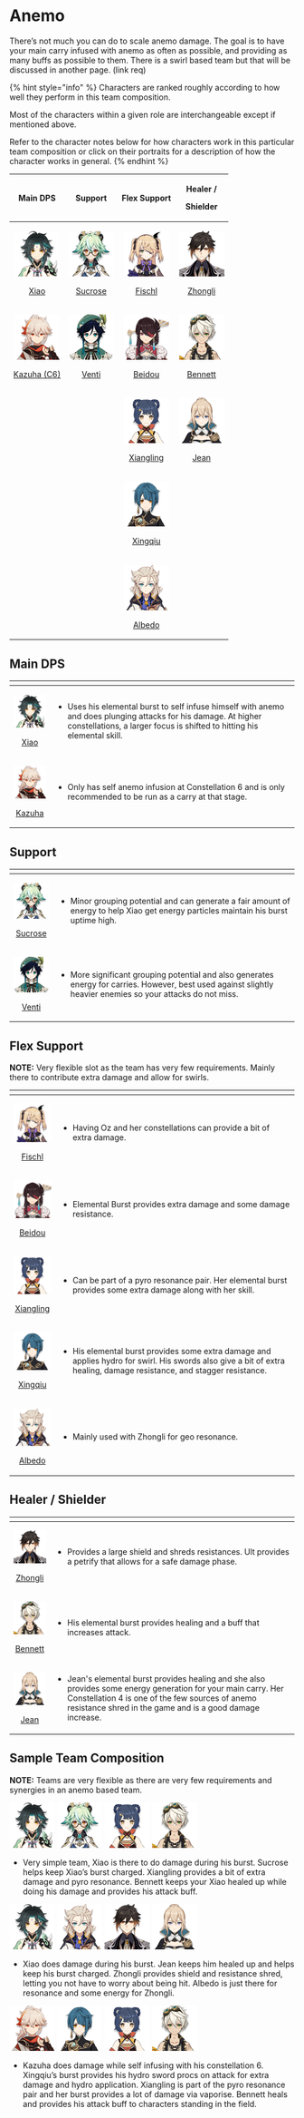 # Anemo

There’s not much you can do to scale anemo damage. The goal is to have your main carry infused with anemo as often as possible, and providing as many buffs as possible to them. There is a swirl based team but that will be discussed in another page. \(link req\)

{% hint style="info" %}
Characters are ranked roughly according to how well they perform in this team composition.

Most of the characters within a given role are interchangeable except if mentioned above.  
  
Refer to the character notes below for how characters work in this particular team composition or click on their portraits for a description of how the character works in general.
{% endhint %}

<table>
  <thead>
    <tr>
      <th style="text-align:center">Main DPS</th>
      <th style="text-align:center">Support</th>
      <th style="text-align:center">Flex Support</th>
      <th style="text-align:center">
        <p>Healer /</p>
        <p>Shielder</p>
      </th>
    </tr>
  </thead>
  <tbody>
    <tr>
      <td style="text-align:center">
        <p><a href="../characters/anemo/xiao.md"><img src="../.gitbook/assets/ui_avataricon_xiao.png" alt/> </a>
        </p>
        <p><a href="../characters/anemo/xiao.md">Xiao</a>
        </p>
      </td>
      <td style="text-align:center">
        <p><a href="../characters/anemo/sucrose.md"><img src="../.gitbook/assets/ui_avataricon_sucrose.png" alt/> </a>
        </p>
        <p><a href="../characters/anemo/sucrose.md">Sucrose</a>
        </p>
      </td>
      <td style="text-align:center">
        <p><a href="../characters/electro/fischl.md"><img src="../.gitbook/assets/ui_avataricon_fischl.png" alt/> </a>
        </p>
        <p><a href="../characters/electro/fischl.md">Fischl</a>
        </p>
      </td>
      <td style="text-align:center">
        <p><a href="../characters/geo/zhongli.md"><img src="../.gitbook/assets/ui_avataricon_zhongli.png" alt/> </a>
        </p>
        <p><a href="../characters/geo/zhongli.md">Zhongli</a>
        </p>
      </td>
    </tr>
    <tr>
      <td style="text-align:center">
        <p><a href="../characters/anemo/kazuha.md"><img src="../.gitbook/assets/ui_avataricon_kazuha.png" alt/> </a>
        </p>
        <p><a href="../characters/anemo/kazuha.md">Kazuha (C6)</a>
        </p>
      </td>
      <td style="text-align:center">
        <p><a href="../characters/anemo/venti.md"><img src="../.gitbook/assets/ui_avataricon_venti.png" alt/> </a>
        </p>
        <p><a href="../characters/anemo/venti.md">Venti</a>
        </p>
      </td>
      <td style="text-align:center">
        <p><a href="../characters/electro/beidou.md"><img src="../.gitbook/assets/ui_avataricon_beidou.png" alt/> </a>
        </p>
        <p><a href="../characters/electro/beidou.md">Beidou</a>
        </p>
      </td>
      <td style="text-align:center">
        <p><a href="../characters/pyro/bennett.md"><img src="../.gitbook/assets/ui_avataricon_bennett.png" alt/> </a>
        </p>
        <p><a href="../characters/pyro/bennett.md">Bennett</a>
        </p>
      </td>
    </tr>
    <tr>
      <td style="text-align:center"></td>
      <td style="text-align:center"></td>
      <td style="text-align:center">
        <p><a href="../characters/pyro/xiangling.md"><img src="../.gitbook/assets/ui_avataricon_xiangling.png" alt/> </a>
        </p>
        <p><a href="../characters/pyro/xiangling.md">Xiangling</a>
        </p>
      </td>
      <td style="text-align:center">
        <p><a href="../characters/anemo/jean.md"><img src="../.gitbook/assets/ui_avataricon_jean.png" alt/> </a>
        </p>
        <p><a href="../characters/anemo/jean.md">Jean </a>
        </p>
      </td>
    </tr>
    <tr>
      <td style="text-align:center"></td>
      <td style="text-align:center"></td>
      <td style="text-align:center">
        <p><a href="../characters/hydro/xingqiu.md"><img src="../.gitbook/assets/ui_avataricon_xingqiu.png" alt/> </a>
        </p>
        <p><a href="../characters/hydro/xingqiu.md">Xingqiu</a>
        </p>
      </td>
      <td style="text-align:center"></td>
    </tr>
    <tr>
      <td style="text-align:center"></td>
      <td style="text-align:center"></td>
      <td style="text-align:center">
        <p><a href="../characters/geo/albedo.md"><img src="../.gitbook/assets/ui_avataricon_albedo.png" alt/> </a>
        </p>
        <p><a href="../characters/geo/albedo.md">Albedo</a>
        </p>
      </td>
      <td style="text-align:center"></td>
    </tr>
  </tbody>
</table>

## Main DPS

<table>
  <thead>
    <tr>
      <th style="text-align:center"></th>
      <th style="text-align:left"></th>
    </tr>
  </thead>
  <tbody>
    <tr>
      <td style="text-align:center">
        <p><a href="../characters/anemo/xiao.md"><img src="../.gitbook/assets/ui_avataricon_xiao.png" alt/> </a>
        </p>
        <p><a href="../characters/anemo/xiao.md">Xiao</a>
        </p>
      </td>
      <td style="text-align:left">
        <p></p>
        <ul>
          <li>Uses his elemental burst to self infuse himself with anemo and does plunging
            attacks for his damage. At higher constellations, a larger focus is shifted
            to hitting his elemental skill.</li>
        </ul>
      </td>
    </tr>
    <tr>
      <td style="text-align:center">
        <p><a href="../characters/anemo/kazuha.md"><img src="../.gitbook/assets/ui_avataricon_kazuha.png" alt/> </a>
        </p>
        <p><a href="../characters/anemo/kazuha.md">Kazuha</a>
        </p>
      </td>
      <td style="text-align:left">
        <p></p>
        <ul>
          <li>Only has self anemo infusion at Constellation 6 and is only recommended
            to be run as a carry at that stage.</li>
        </ul>
      </td>
    </tr>
  </tbody>
</table>

## Support

<table>
  <thead>
    <tr>
      <th style="text-align:center"></th>
      <th style="text-align:left"></th>
    </tr>
  </thead>
  <tbody>
    <tr>
      <td style="text-align:center">
        <p><a href="../characters/anemo/sucrose.md"><img src="../.gitbook/assets/ui_avataricon_sucrose.png" alt/> </a>
        </p>
        <p><a href="../characters/anemo/sucrose.md">Sucrose</a>
        </p>
      </td>
      <td style="text-align:left">
        <p></p>
        <ul>
          <li>Minor grouping potential and can generate a fair amount of energy to help
            Xiao get energy particles maintain his burst uptime high.</li>
        </ul>
      </td>
    </tr>
    <tr>
      <td style="text-align:center">
        <p><a href="../characters/anemo/venti.md"><img src="../.gitbook/assets/ui_avataricon_venti.png" alt/><b> </b></a>
        </p>
        <p><a href="../characters/anemo/venti.md">Venti</a>
        </p>
      </td>
      <td style="text-align:left">
        <p></p>
        <ul>
          <li>More significant grouping potential and also generates energy for carries.
            However, best used against slightly heavier enemies so your attacks do
            not miss.</li>
        </ul>
      </td>
    </tr>
  </tbody>
</table>

## Flex Support

**NOTE:** Very flexible slot as the team has very few requirements. Mainly there to contribute extra damage and allow for swirls.

<table>
  <thead>
    <tr>
      <th style="text-align:center"></th>
      <th style="text-align:left"></th>
    </tr>
  </thead>
  <tbody>
    <tr>
      <td style="text-align:center">
        <p><a href="../characters/electro/fischl.md"><img src="../.gitbook/assets/ui_avataricon_fischl.png" alt/> </a>
        </p>
        <p><a href="../characters/electro/fischl.md">Fischl</a>
        </p>
      </td>
      <td style="text-align:left">
        <p></p>
        <ul>
          <li>Having Oz and her constellations can provide a bit of extra damage.</li>
        </ul>
      </td>
    </tr>
    <tr>
      <td style="text-align:center">
        <p><a href="../characters/electro/beidou.md"><img src="../.gitbook/assets/ui_avataricon_beidou.png" alt/> </a>
        </p>
        <p><a href="../characters/electro/beidou.md">Beidou</a>
        </p>
      </td>
      <td style="text-align:left">
        <p></p>
        <ul>
          <li>Elemental Burst provides extra damage and some damage resistance.</li>
        </ul>
      </td>
    </tr>
    <tr>
      <td style="text-align:center">
        <p><a href="../characters/pyro/xiangling.md"><img src="../.gitbook/assets/ui_avataricon_xiangling.png" alt/> </a>
        </p>
        <p><a href="../characters/pyro/xiangling.md">Xiangling</a>
        </p>
      </td>
      <td style="text-align:left">
        <p></p>
        <ul>
          <li>Can be part of a pyro resonance pair. Her elemental burst provides some
            extra damage along with her skill.</li>
        </ul>
      </td>
    </tr>
    <tr>
      <td style="text-align:center">
        <p><a href="../characters/hydro/xingqiu.md"><img src="../.gitbook/assets/ui_avataricon_xingqiu.png" alt/> </a>
        </p>
        <p><a href="../characters/hydro/xingqiu.md">Xingqiu</a>
        </p>
      </td>
      <td style="text-align:left">
        <p></p>
        <ul>
          <li>His elemental burst provides some extra damage and applies hydro for swirl.
            His swords also give a bit of extra healing, damage resistance, and stagger
            resistance.</li>
        </ul>
      </td>
    </tr>
    <tr>
      <td style="text-align:center">
        <p><a href="../characters/geo/albedo.md"><img src="../.gitbook/assets/ui_avataricon_albedo.png" alt/> </a>
        </p>
        <p><a href="../characters/geo/albedo.md">Albedo</a>
        </p>
      </td>
      <td style="text-align:left">
        <p></p>
        <ul>
          <li>Mainly used with Zhongli for geo resonance.
            <br />
          </li>
        </ul>
      </td>
    </tr>
  </tbody>
</table>

## Healer / Shielder

<table>
  <thead>
    <tr>
      <th style="text-align:center"></th>
      <th style="text-align:left"></th>
    </tr>
  </thead>
  <tbody>
    <tr>
      <td style="text-align:center">
        <p><a href="../characters/geo/zhongli.md"><img src="../.gitbook/assets/ui_avataricon_zhongli.png" alt/> </a>
        </p>
        <p><a href="../characters/geo/zhongli.md">Zhongli</a>
        </p>
      </td>
      <td style="text-align:left">
        <p></p>
        <ul>
          <li>Provides a large shield and shreds resistances. Ult provides a petrify
            that allows for a safe damage phase.
            <br />
          </li>
        </ul>
      </td>
    </tr>
    <tr>
      <td style="text-align:center">
        <p><a href="../characters/pyro/bennett.md"><img src="../.gitbook/assets/ui_avataricon_bennett.png" alt/> </a>
        </p>
        <p><a href="../characters/pyro/bennett.md">Bennett</a>
        </p>
      </td>
      <td style="text-align:left">
        <p></p>
        <ul>
          <li>His elemental burst provides healing and a buff that increases attack.</li>
        </ul>
      </td>
    </tr>
    <tr>
      <td style="text-align:center">
        <p><a href="../characters/anemo/jean.md"><img src="../.gitbook/assets/ui_avataricon_jean.png" alt/> </a>
        </p>
        <p><a href="../characters/anemo/jean.md">Jean</a>
        </p>
      </td>
      <td style="text-align:left">
        <p></p>
        <ul>
          <li>Jean&apos;s elemental burst provides healing and she also provides some
            energy generation for your main carry. Her Constellation 4 is one of the
            few sources of anemo resistance shred in the game and is a good damage
            increase.</li>
        </ul>
      </td>
    </tr>
  </tbody>
</table>

## Sample Team Composition

 **NOTE:** Teams are very flexible as there are very few requirements and synergies in an anemo based team.  


![](../.gitbook/assets/ui_avataricon_xiao.png) ![](../.gitbook/assets/ui_avataricon_sucrose.png) ![](../.gitbook/assets/ui_avataricon_xiangling.png) ![](../.gitbook/assets/ui_avataricon_bennett.png) 

* Very simple team, Xiao is there to do damage during his burst. Sucrose helps keep  Xiao’s burst charged. Xiangling provides a bit of extra damage and pyro resonance. Bennett keeps your Xiao healed up while doing his damage and provides his attack buff.

![](../.gitbook/assets/ui_avataricon_xiao.png) ![](../.gitbook/assets/ui_avataricon_albedo.png) ![](../.gitbook/assets/ui_avataricon_zhongli.png) ![](../.gitbook/assets/ui_avataricon_jean.png) 

* Xiao does damage during his burst. Jean keeps him healed up and helps keep his burst charged. Zhongli provides shield and resistance shred, letting you not have to worry about being hit. Albedo is just there for resonance and some energy for Zhongli.

![](../.gitbook/assets/ui_avataricon_kazuha.png) ![](../.gitbook/assets/ui_avataricon_xingqiu.png) ![](../.gitbook/assets/ui_avataricon_xiangling.png) ![](../.gitbook/assets/ui_avataricon_bennett.png) 

* Kazuha does damage while self infusing with his constellation 6. Xingqiu’s burst provides his hydro sword procs on attack for extra damage and hydro application. Xiangling is part of the pyro resonance pair and her burst provides a lot of damage via vaporise. Bennett heals and provides his attack buff to characters standing in the field.

